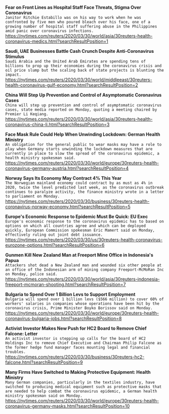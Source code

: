 **Fear on Front Lines as Hospital Staff Face Threats, Stigma Over Coronavirus**\
`Janitor Ritchie Estabillo was on his way to work when he was confronted by five men who poured bleach over his face, one of a growing number of hospital staff suffering abuse in the Philippines amid panic over coronavirus infections.`\
https://nytimes.com/reuters/2020/03/30/world/asia/30reuters-health-coronavirus-medics.html?searchResultPosition=1

**Saudi, UAE Businesses Battle Cash Crunch Despite Anti-Coronavirus Stimulus**\
`Saudi Arabia and the United Arab Emirates are spending tens of billions to prop up their economies during the coronavirus crisis and oil price slump but the scaling back of state projects is blunting the impact.`\
https://nytimes.com/reuters/2020/03/30/world/middleeast/30reuters-health-coronavirus-gulf-economy.html?searchResultPosition=2

**China Will Step Up Prevention and Control of Asymptomatic Coronavirus Cases**\
`China will step up prevention and control of asymptomatic coronavirus cases, state media reported on Monday, quoting a meeting chaired by Premier Li Keqiang.`\
https://nytimes.com/reuters/2020/03/30/world/asia/30reuters-health-coronavirus-china-li.html?searchResultPosition=3

**Face Mask Rule Could Help When Unwinding Lockdown: German Health Ministry**\
`An obligation for the general public to wear masks may have a role to play when Germany starts unwinding the lockdown measures that are currently in place to slow the spread of the coronavirus epidemic, a health ministry spokesman said.`\
https://nytimes.com/reuters/2020/03/30/world/europe/30reuters-health-coronavirus-germany-austria.html?searchResultPosition=4

**Norway Says Its Economy May Contract 4% This Year**\
`The Norwegian mainland economy could contract by as must as 4% in 2020, twice the level predicted last week, as the coronavirus outbreak continues to paralyze activity, the finance ministry wrote in a letter to parliament on Monday.`\
https://nytimes.com/reuters/2020/03/30/business/30reuters-health-coronavirus-norway-economy.html?searchResultPosition=5

**Europe's Economic Response to Epidemic Must Be Quick: EU Exec**\
`Europe's economic response to the coronavirus epidemic has to based on options on which all countries agree and which can be deployed quickly, European Commission spokesman Eric Mamert said on Monday, effectively ruling out joint debt issuance.`\
https://nytimes.com/reuters/2020/03/30/us/30reuters-health-coronavirus-eurozone-options.html?searchResultPosition=6

**Gunmen Kill New Zealand Man at Freeport Mine Office in Indonesia's Papua**\
`Attackers shot dead a New Zealand man and wounded six other people at an office of the Indonesian arm of mining company Freeport-McMoRan Inc on Monday, police said.`\
https://nytimes.com/reuters/2020/03/30/world/asia/30reuters-indonesia-freeport-mcmoran-shooting.html?searchResultPosition=7

**Bulgaria to Spend Over 1 Billion Levs to Support Employment**\
`Bulgaria will spend over 1 billion levs ($566 million) to cover 60% of workers' salaries in companies whose operations have been hit by the coronavirus crisis, Prime Minister Boyko Borissov said on Monday.`\
https://nytimes.com/reuters/2020/03/30/world/europe/30reuters-health-coronavirus-bulgaria-jobs.html?searchResultPosition=8

**Activist Investor Makes New Push for HC2 Board to Remove Chief Falcone: Letter**\
`An activist investor is stepping up calls for the board of HC2 Holdings Inc to remove Chief Executive and Chairman Philip Falcone as the former hedge fund manager faces mounting legal and financial troubles.`\
https://nytimes.com/reuters/2020/03/30/business/30reuters-hc2-falcone.html?searchResultPosition=9

**Many Firms Have Switched to Making Protective Equipment: Health Ministry**\
`Many German companies, particularly in the textiles industry, have switched to producing medical equipment such as protective masks that are needed to help combat the coronavirus epidemic, a German health ministry spokesman said on Monday.`\
https://nytimes.com/reuters/2020/03/30/world/europe/30reuters-health-coronavirus-germany-masks.html?searchResultPosition=10

